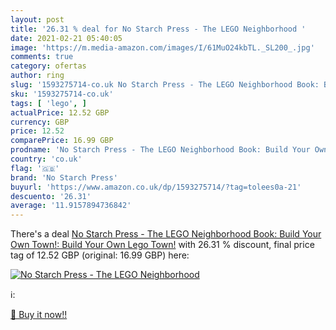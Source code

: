 ```yaml
---
layout: post
title: '26.31 % deal for No Starch Press - The LEGO Neighborhood '
date: 2021-02-21 05:40:05
image: 'https://m.media-amazon.com/images/I/61MuO24kbTL._SL200_.jpg'
comments: true
category: ofertas
author: ring
slug: '1593275714-co.uk No Starch Press - The LEGO Neighborhood Book: Build...'
sku: '1593275714-co.uk'
tags: [ 'lego', ]
actualPrice: 12.52 GBP
currency: GBP
price: 12.52
comparePrice: 16.99 GBP
prodname: 'No Starch Press - The LEGO Neighborhood Book: Build Your Own Town!: Build Your Own Lego Town!'
country: 'co.uk'
flag: '🇬🇧'
brand: 'No Starch Press'
buyurl: 'https://www.amazon.co.uk/dp/1593275714/?tag=tolees0a-21'
descuento: '26.31'
average: '11.9157894736842'
---
```


There's a deal [No Starch Press - The LEGO Neighborhood Book: Build Your Own Town!: Build Your Own Lego Town!](https://www.amazon.co.uk/dp/1593275714/?tag=tolees0a-21)  with  26.31 % discount, final price tag of  12.52 GBP (original: 16.99 GBP) here:

[![No Starch Press - The LEGO Neighborhood ](https://m.media-amazon.com/images/I/61MuO24kbTL._SL200_.jpg)](https://www.amazon.co.uk/dp/1593275714/?tag=tolees0a-21)

ℹ️:


[🛒 Buy it now!!](https://www.amazon.co.uk/dp/1593275714/?tag=tolees0a-21)

